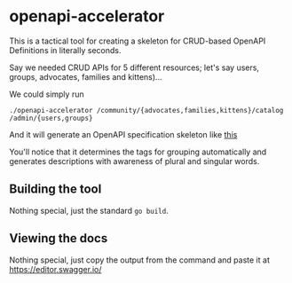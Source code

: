 # openapi-accelerator

This is a tactical tool for creating a skeleton for CRUD-based OpenAPI Definitions in literally seconds.

Say we needed CRUD APIs for 5 different resources; let's say users, groups, advocates, families and kittens)...

We could simply run 

```
./openapi-accelerator /community/{advocates,families,kittens}/catalog /admin/{users,groups} 
```

And it will generate an OpenAPI specification skeleton like [this](sample-output.yml)

You'll notice that it determines the tags for grouping automatically and generates descriptions with awareness of plural and singular words.

## Building the tool

Nothing special, just the standard `go build`.

## Viewing the docs

Nothing special, just copy the output from the command and paste it at https://editor.swagger.io/


